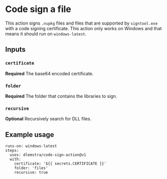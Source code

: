# Code sign a file

This action signs `.nupkg` files and files that are supported by `signtool.exe` with a code signing certificate. This action only works on Windows and that means it should run on `windows-latest`.

## Inputs

### `certificate`

**Required** The base64 encoded certificate.

### `folder`

**Required** The folder that contains the libraries to sign.

### `recursive`

**Optional** Recursively search for DLL files.

## Example usage

```
runs-on: windows-latest
steps:
  uses: dlemstra/code-sign-action@v1
  with:
    certificate: '${{ secrets.CERTIFICATE }}'
    folder: 'files'
    recursive: true
```